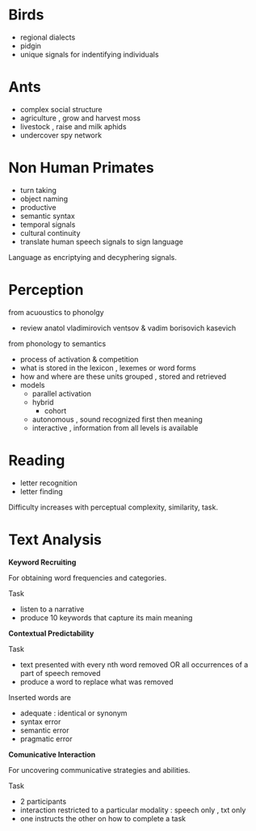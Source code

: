 # Birds

- regional dialects
- pidgin
- unique signals for indentifying individuals

# Ants

- complex social structure
- agriculture , grow and harvest moss
- livestock , raise and milk aphids
- undercover spy network

# Non Human Primates

- turn taking
- object naming
- productive
- semantic syntax
- temporal signals
- cultural continuity
- translate human speech signals to sign language

Language as encriptying and decyphering signals.

# Perception

from acuoustics to phonolgy
- review anatol vladimirovich ventsov & vadim borisovich kasevich

from phonology to semantics
- process of activation & competition
- what is stored in the lexicon , lexemes or word forms
- how and where are these units grouped , stored and retrieved
- models
  - parallel activation
  - hybrid
    - cohort
  - autonomous , sound recognized first then meaning
  - interactive , information from all levels is available

# Reading

- letter recognition
- letter finding

Difficulty increases with perceptual complexity, similarity, task.

# Text Analysis

**Keyword Recruiting**

For obtaining word frequencies and categories.

Task
- listen to a narrative
- produce 10 keywords that capture its main meaning

**Contextual Predictability**

Task
- text presented with every nth word removed OR all occurrences of a part of speech removed
- produce a word to replace what was removed

Inserted words are
- adequate : identical or synonym
- syntax error
- semantic error
- pragmatic error

**Comunicative Interaction**

For uncovering communicative strategies and abilities.

Task
- 2 participants
- interaction restricted to a particular modality : speech only , txt only
- one instructs the other on how to complete a task
